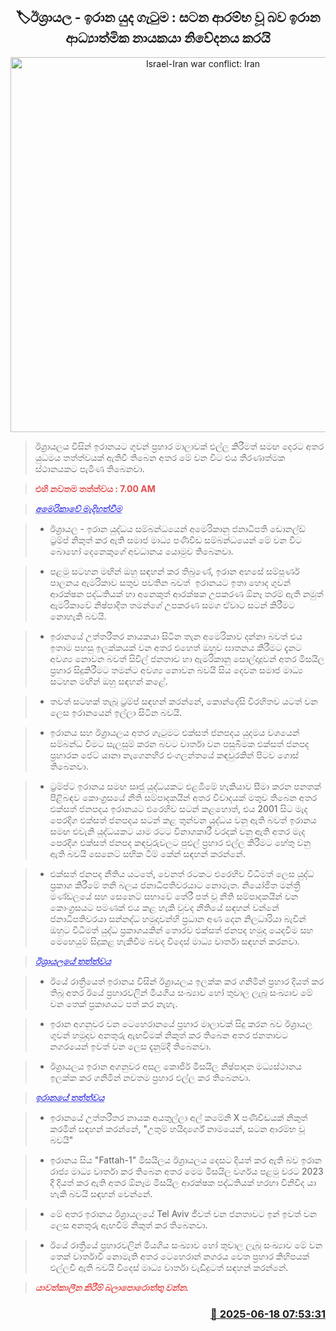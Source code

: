 <p align='center'><b><h2 align='center' title='Israel-Iran war conflict: Iran's spiritual leader announces that the battle has begun'>🏷ඊශ්‍රායල - ඉරාන යුද ගැටුම : සටන ආරම්භ වූ බව ඉරාන ආධ්‍යාත්මික නායකයා නිවේදනය කරයි</h2></b></p>
<p align='center'><img src='https://helakuru.sgp1.cdn.digitaloceanspaces.com/esana/images/lib/iran-war.jpg' width='600' alt='Israel-Iran war conflict: Iran's spiritual leader announces that the battle has begun'></p>

> ඊශ්‍රායලය විසින් ඉරානයට ගුවන් ප්‍රහාර මාලාවක් එල්ල කිරීමත් සමඟ දෙරට අතර යුධමය තත්ත්වයක් ඇතිවී තිබෙන අතර මේ වන විට එය තීරණාත්මක ස්ථානයකට පැමිණ තිබෙනවා.

> <span style='color:#e64c4c'><strong>එහි නවතම තත්ත්වය : 7.00 AM</strong></span>

> <span style='color:#4c4ce6'><em><strong><u>අමෙරිකාවේ මැදිහත්වීම</u></strong></em></span>

> * ඊශ්‍රායල - ඉරාන යුද්ධය සම්බන්ධයෙන් අමෙරිකානු ජනාධිපති ඩොනල්ඩ් ට්‍රම්ප් නිකුත් කර ඇති සමාජ මාධ්‍ය පණිවිඩ සම්බන්ධයෙන් මේ වන විට බොහෝ දෙනෙකුගේ අවධානය යොමුව තිබෙනවා.

> * පළමු සටහන මඟින් ඔහු සඳහන් කර තිබුණේ, ඉරාන අහසේ සම්පූර්ණ පාලනය ඇමරිකාව සතුව පවතින බවත්  ඉරානයට ඉතා හොද ගුවන් ආරක්ෂන පද්ධතියක් හා අනෙකුත් ආරක්ෂක උපකරණ ඕනෑ තරම් ඇති නමුත් ඇමරිකාවේ නිෂ්පාදිත තමන්ගේ උපකරණ සමග ඒවාට සටන් කිරීමට නොහැකි බවයි.

> * ඉරානයේ උත්තරීතර නායකයා සිටින තැන අමෙරිකාව දන්නා බවත් එය ඉතාම පහසු ඉලක්කයක් වන අතර එහෙත් ඔහුව ඝාතනය කිරීමට දැනට අවශ්‍ය නොවන බවත් සිවිල් ජනතාව හා ඇමරිකානු සොල්දාදුවන් අතර මිසයිල ප්‍රහාර සිදුකිරීමට තමන්ට අවශ්‍ය නොවන බවයි සිය දෙවන සමාජ මාධ්‍ය සටහන මඟින් ඔහු සඳහන් කළේ.

> * තවත් සටහක් තැබූ ට්‍රම්ප් සඳහන් කරන්නේ, කොන්දේසි විරහිතව යටත් වන ලෙස ඉරානයෙන් ඉල්ලා සිටින බවයි.

> * ඉරානය සහ ඊශ්‍රායලය අතර ගැටුමට එක්සත් ජනපදය යුදමය වශයෙන් සම්බන්ධ වීමට සැලසුම් කරන බවට වාර්තා වන පසුබිමක එක්සත් ජනපද ප්‍රහාරක ජෙට් යානා නැගෙනහිර එංගලන්තයේ කඳවුරකින් පිටව ගොස් තිබෙනවා.

> * ට්‍රම්ප්ට ඉරානය සමඟ සෘජු යුද්ධයකට එළඹීමේ හැකියාව සීමා කරන පනතක් පිළිබඳව කොංග්‍රසයේ නීති සම්පාදකයින් අතර විවාදයක් මතුව තිබෙන අතර එක්සත් ජනපදය ඉරානයට එරෙහිව සටන් කළහොත්, එය 2001 සිට මැද පෙරදිග එක්සත් ජනපදය සටන් කළ තුන්වන යුද්ධය වනු ඇති බවත් ඉරානය සමඟ එවැනි යුද්ධයකට යාම රටට විනාශකාරී වරදක් වනු ඇති අතර මැද පෙරදිග එක්සත් ජනපද කඳවුරුවලට පුළුල් ප්‍රහාර එල්ල කිරීමට හේතු වනු ඇති බවයි සෙනෙට් සභික ටිම් කේන් සඳහන් කරන්නේ.

> * එක්සත් ජනපද නීතිය යටතේ, වෙනත් රටකට එරෙහිව විධිමත් ලෙස යුද්ධ ප්‍රකාශ කිරීමේ තනි බලය ජනාධිපතිවරයාට නොමැත. නියෝජිත මන්ත්‍රී මණ්ඩලයේ සහ සෙනෙට් සභාවේ තේරී පත් වූ නීති සම්පාදකයින් වන කොංග්‍රසයට පමණක් එය කළ හැකි වුවද නීතියේ සඳහන් වන්නේ ජනාධිපතිවරයා සන්නද්ධ හමුදාවන්හි ප්‍රධාන අණ දෙන නිලධාරියා බැවින් ඔහුට විධිමත් යුද්ධ ප්‍රකාශයකින් තොරව එක්සත් ජනපද හමුදා යෙදවීම සහ මෙහෙයුම් සිදුකළ හැකිවීම බවද විදෙස් මාධ්‍ය වාර්තා සඳහන් කරනවා.

> <span style='color:#4c4ce6'><em><strong><u>ඊශ්‍රායලයේ තත්ත්වය</u></strong></em></span>

> * ඊයේ රාත්‍රීයෙත් ඉරානය විසින් ඊශ්‍රායලය ඉලක්ක කර ගනිමින් ප්‍රහාර දියත් කර තිබූ අතර ඊයේ ප්‍රහාරවලින් මියගිය සංඛ්‍යාව හෝ තුවාල ලැබූ සංඛ්‍යාව මේ වන තෙක් ප්‍රකාශයට පත් කර නැහැ.

> * ඉරාන අගනුවර වන ටෙහෙරානයේ ප්‍රහාර මාලාවක් සිදු කරන බව ඊශ්‍රායල ගුවන් හමුදාව අනතුරු ඇඟවීමක් නිකුත් කර තිබෙන අතර ජනතාවට නගරයෙන් ඉවත් වන ලෙස දැනුම්දී තිබෙනවා.

> * ඊශ්‍රායලය ඉරාන අගනුවර අසල කොජිර් මිසයිල නිෂ්පාදන මධ්‍යස්ථානය ඉලක්ක කර ගනිමින් නවතම ප්‍රහාර එල්ල කර තිබෙනවා.

> <span style='color:#4c4ce6'><em><strong><u>ඉරානයේ තත්ත්වය</u></strong></em></span>

> * ඉරානයේ උත්තරීතර නායක අයතුල්ලා අල් කමේනි X පණිවිඩයක් නිකුත් කරමින් සඳහන් කරන්නේ, "උතුම් හයිදාර්ගේ නාමයෙන්, සටන ආරම්භ වූ බවයි"

> * ඉරානය සිය "Fattah-1" මිසයිලය ඊශ්‍රායලය දෙසට දියත් කර ඇති බව ඉරාන රාජ්‍ය මාධ්‍ය වාර්තා කර තිබෙන අතර මෙම මිසයිල වර්ගය පළමු වරට 2023 දී දියත් කර ඇති අතර ඕනෑම මිසයිල ආරක්ෂක පද්ධතියක් හරහා විනිවිද යා හැකි බවයි සඳහන් වෙන්නේ.

> * මේ අතර ඉරානය ඊශ්‍රායලයේ Tel Aviv ජීවත් වන ජනතාවට ඉන් ඉවත් වන ලෙස අනතුරු ඇඟවීම් නිකුත් කර තිබෙනවා.

> * ඊයේ රාත්‍රීයේ ප්‍රහාරවලින් මියගිය සංඛ්‍යාව හෝ තුවාල ලැබූ සංඛ්‍යාව මේ වන තෙක් වාර්තාවී නොමැති අතර ටෙහෙරාන් නගරය වෙත ප්‍රහාර කිහිපයක් එල්ලවී ඇති බවයි විදෙස් මාධ්‍ය වාර්තා වැඩිදුටත් සඳහන් කරන්නේ.

> <span style='color:#e64c4c'><em><strong>යාවත්කාලීන කිරීම් බලාපොරොත්තු වන්න.</strong></em></span>



<h3 align='right'><a href='https://www.helakuru.lk/esana/p/111108/'>📅 2025-06-18 07:53:31</a></h3>
